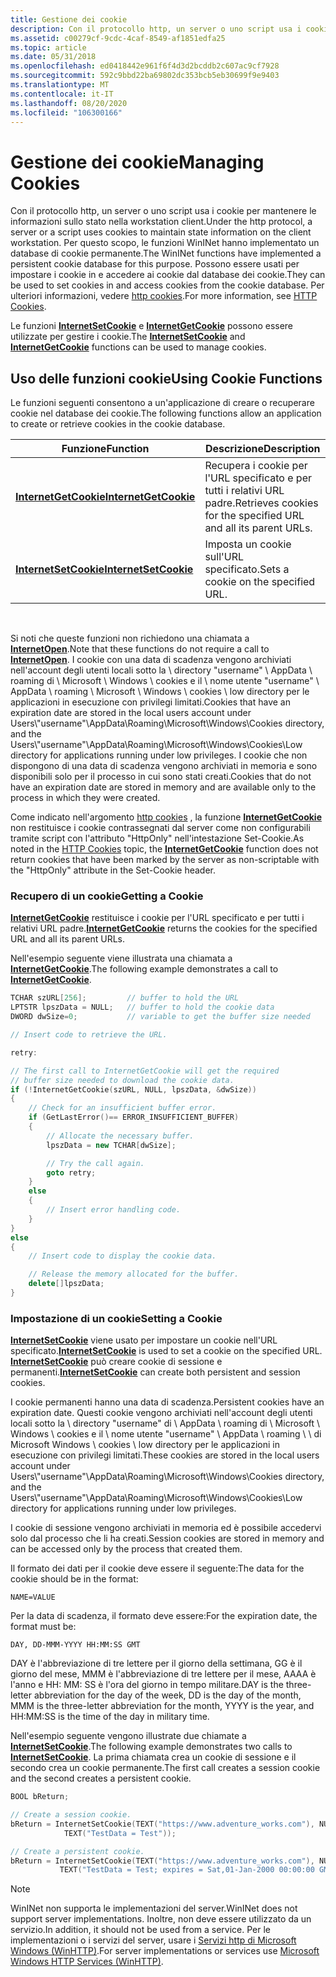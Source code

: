 ```yaml
---
title: Gestione dei cookie
description: Con il protocollo http, un server o uno script usa i cookie per mantenere le informazioni sullo stato nella workstation client.
ms.assetid: c00279cf-9cdc-4caf-8549-af1851edfa25
ms.topic: article
ms.date: 05/31/2018
ms.openlocfilehash: ed0418442e961f6f4d3d2bcddb2c607ac9cf7928
ms.sourcegitcommit: 592c9bbd22ba69802dc353bcb5eb30699f9e9403
ms.translationtype: MT
ms.contentlocale: it-IT
ms.lasthandoff: 08/20/2020
ms.locfileid: "106300166"
---
```

# <a name="managing-cookies"></a><span data-ttu-id="5ce22-103">Gestione dei cookie</span><span class="sxs-lookup"><span data-stu-id="5ce22-103">Managing Cookies</span></span>

<span data-ttu-id="5ce22-104">Con il protocollo http, un server o uno script usa i cookie per mantenere le informazioni sullo stato nella workstation client.</span><span class="sxs-lookup"><span data-stu-id="5ce22-104">Under the http protocol, a server or a script uses cookies to maintain state information on the client workstation.</span></span> <span data-ttu-id="5ce22-105">Per questo scopo, le funzioni WinINet hanno implementato un database di cookie permanente.</span><span class="sxs-lookup"><span data-stu-id="5ce22-105">The WinINet functions have implemented a persistent cookie database for this purpose.</span></span> <span data-ttu-id="5ce22-106">Possono essere usati per impostare i cookie in e accedere ai cookie dal database dei cookie.</span><span class="sxs-lookup"><span data-stu-id="5ce22-106">They can be used to set cookies in and access cookies from the cookie database.</span></span> <span data-ttu-id="5ce22-107">Per ulteriori informazioni, vedere [http cookies](http-cookies.md).</span><span class="sxs-lookup"><span data-stu-id="5ce22-107">For more information, see [HTTP Cookies](http-cookies.md).</span></span>

<span data-ttu-id="5ce22-108">Le funzioni [**InternetSetCookie**](/windows/desktop/api/Wininet/nf-wininet-internetsetcookiea) e [**InternetGetCookie**](/windows/desktop/api/Wininet/nf-wininet-internetgetcookiea) possono essere utilizzate per gestire i cookie.</span><span class="sxs-lookup"><span data-stu-id="5ce22-108">The [**InternetSetCookie**](/windows/desktop/api/Wininet/nf-wininet-internetsetcookiea) and [**InternetGetCookie**](/windows/desktop/api/Wininet/nf-wininet-internetgetcookiea) functions can be used to manage cookies.</span></span>

## <a name="using-cookie-functions"></a><span data-ttu-id="5ce22-109">Uso delle funzioni cookie</span><span class="sxs-lookup"><span data-stu-id="5ce22-109">Using Cookie Functions</span></span>

<span data-ttu-id="5ce22-110">Le funzioni seguenti consentono a un'applicazione di creare o recuperare cookie nel database dei cookie.</span><span class="sxs-lookup"><span data-stu-id="5ce22-110">The following functions allow an application to create or retrieve cookies in the cookie database.</span></span>



| <span data-ttu-id="5ce22-111">Funzione</span><span class="sxs-lookup"><span data-stu-id="5ce22-111">Function</span></span>                                       | <span data-ttu-id="5ce22-112">Descrizione</span><span class="sxs-lookup"><span data-stu-id="5ce22-112">Description</span></span>                                                      |
|------------------------------------------------|------------------------------------------------------------------|
| [<span data-ttu-id="5ce22-113">**InternetGetCookie**</span><span class="sxs-lookup"><span data-stu-id="5ce22-113">**InternetGetCookie**</span></span>](/windows/desktop/api/Wininet/nf-wininet-internetgetcookiea) | <span data-ttu-id="5ce22-114">Recupera i cookie per l'URL specificato e per tutti i relativi URL padre.</span><span class="sxs-lookup"><span data-stu-id="5ce22-114">Retrieves cookies for the specified URL and all its parent URLs.</span></span> |
| [<span data-ttu-id="5ce22-115">**InternetSetCookie**</span><span class="sxs-lookup"><span data-stu-id="5ce22-115">**InternetSetCookie**</span></span>](/windows/desktop/api/Wininet/nf-wininet-internetsetcookiea) | <span data-ttu-id="5ce22-116">Imposta un cookie sull'URL specificato.</span><span class="sxs-lookup"><span data-stu-id="5ce22-116">Sets a cookie on the specified URL.</span></span>                              |



 

<span data-ttu-id="5ce22-117">Si noti che queste funzioni non richiedono una chiamata a [**InternetOpen**](/windows/desktop/api/Wininet/nf-wininet-internetopena).</span><span class="sxs-lookup"><span data-stu-id="5ce22-117">Note that these functions do not require a call to [**InternetOpen**](/windows/desktop/api/Wininet/nf-wininet-internetopena).</span></span> <span data-ttu-id="5ce22-118">I cookie con una data di scadenza vengono archiviati nell'account degli utenti locali sotto la \\ directory "username" \\ AppData \\ roaming di \\ Microsoft \\ Windows \\ cookies e il \\ nome utente "username" \\ AppData \\ roaming \\ Microsoft \\ Windows \\ cookies \\ low directory per le applicazioni in esecuzione con privilegi limitati.</span><span class="sxs-lookup"><span data-stu-id="5ce22-118">Cookies that have an expiration date are stored in the local users account under Users\\"username"\\AppData\\Roaming\\Microsoft\\Windows\\Cookies directory, and the Users\\"username"\\AppData\\Roaming\\Microsoft\\Windows\\Cookies\\Low directory for applications running under low privileges.</span></span> <span data-ttu-id="5ce22-119">I cookie che non dispongono di una data di scadenza vengono archiviati in memoria e sono disponibili solo per il processo in cui sono stati creati.</span><span class="sxs-lookup"><span data-stu-id="5ce22-119">Cookies that do not have an expiration date are stored in memory and are available only to the process in which they were created.</span></span>

<span data-ttu-id="5ce22-120">Come indicato nell'argomento [http cookies](http-cookies.md) , la funzione [**InternetGetCookie**](/windows/desktop/api/Wininet/nf-wininet-internetgetcookiea) non restituisce i cookie contrassegnati dal server come non configurabili tramite script con l'attributo "HttpOnly" nell'intestazione Set-Cookie.</span><span class="sxs-lookup"><span data-stu-id="5ce22-120">As noted in the [HTTP Cookies](http-cookies.md) topic, the [**InternetGetCookie**](/windows/desktop/api/Wininet/nf-wininet-internetgetcookiea) function does not return cookies that have been marked by the server as non-scriptable with the "HttpOnly" attribute in the Set-Cookie header.</span></span>

### <a name="getting-a-cookie"></a><span data-ttu-id="5ce22-121">Recupero di un cookie</span><span class="sxs-lookup"><span data-stu-id="5ce22-121">Getting a Cookie</span></span>

<span data-ttu-id="5ce22-122">[**InternetGetCookie**](/windows/desktop/api/Wininet/nf-wininet-internetgetcookiea) restituisce i cookie per l'URL specificato e per tutti i relativi URL padre.</span><span class="sxs-lookup"><span data-stu-id="5ce22-122">[**InternetGetCookie**](/windows/desktop/api/Wininet/nf-wininet-internetgetcookiea) returns the cookies for the specified URL and all its parent URLs.</span></span>

<span data-ttu-id="5ce22-123">Nell'esempio seguente viene illustrata una chiamata a [**InternetGetCookie**](/windows/desktop/api/Wininet/nf-wininet-internetgetcookiea).</span><span class="sxs-lookup"><span data-stu-id="5ce22-123">The following example demonstrates a call to [**InternetGetCookie**](/windows/desktop/api/Wininet/nf-wininet-internetgetcookiea).</span></span>


```C++
TCHAR szURL[256];         // buffer to hold the URL
LPTSTR lpszData = NULL;   // buffer to hold the cookie data
DWORD dwSize=0;           // variable to get the buffer size needed

// Insert code to retrieve the URL.

retry:

// The first call to InternetGetCookie will get the required
// buffer size needed to download the cookie data.
if (!InternetGetCookie(szURL, NULL, lpszData, &dwSize))
{
    // Check for an insufficient buffer error.
    if (GetLastError()== ERROR_INSUFFICIENT_BUFFER)
    {
        // Allocate the necessary buffer.
        lpszData = new TCHAR[dwSize];

        // Try the call again.
        goto retry;
    }
    else
    {
        // Insert error handling code.
    }
}
else
{
    // Insert code to display the cookie data.

    // Release the memory allocated for the buffer.
    delete[]lpszData;
}
```



### <a name="setting-a-cookie"></a><span data-ttu-id="5ce22-124">Impostazione di un cookie</span><span class="sxs-lookup"><span data-stu-id="5ce22-124">Setting a Cookie</span></span>

<span data-ttu-id="5ce22-125">[**InternetSetCookie**](/windows/desktop/api/Wininet/nf-wininet-internetsetcookiea) viene usato per impostare un cookie nell'URL specificato.</span><span class="sxs-lookup"><span data-stu-id="5ce22-125">[**InternetSetCookie**](/windows/desktop/api/Wininet/nf-wininet-internetsetcookiea) is used to set a cookie on the specified URL.</span></span> <span data-ttu-id="5ce22-126">[**InternetSetCookie**](/windows/desktop/api/Wininet/nf-wininet-internetsetcookiea) può creare cookie di sessione e permanenti.</span><span class="sxs-lookup"><span data-stu-id="5ce22-126">[**InternetSetCookie**](/windows/desktop/api/Wininet/nf-wininet-internetsetcookiea) can create both persistent and session cookies.</span></span>

<span data-ttu-id="5ce22-127">I cookie permanenti hanno una data di scadenza.</span><span class="sxs-lookup"><span data-stu-id="5ce22-127">Persistent cookies have an expiration date.</span></span> <span data-ttu-id="5ce22-128">Questi cookie vengono archiviati nell'account degli utenti locali sotto la \\ directory "username" di \\ AppData \\ roaming di \\ Microsoft \\ Windows \\ cookies e il \\ nome utente "username" \\ AppData \\ roaming \\ \\ di Microsoft Windows \\ cookies \\ low directory per le applicazioni in esecuzione con privilegi limitati.</span><span class="sxs-lookup"><span data-stu-id="5ce22-128">These cookies are stored in the local users account under Users\\"username"\\AppData\\Roaming\\Microsoft\\Windows\\Cookies directory, and the Users\\"username"\\AppData\\Roaming\\Microsoft\\Windows\\Cookies\\Low directory for applications running under low privileges.</span></span>

<span data-ttu-id="5ce22-129">I cookie di sessione vengono archiviati in memoria ed è possibile accedervi solo dal processo che li ha creati.</span><span class="sxs-lookup"><span data-stu-id="5ce22-129">Session cookies are stored in memory and can be accessed only by the process that created them.</span></span>

<span data-ttu-id="5ce22-130">Il formato dei dati per il cookie deve essere il seguente:</span><span class="sxs-lookup"><span data-stu-id="5ce22-130">The data for the cookie should be in the format:</span></span>

``` syntax
NAME=VALUE
```

<span data-ttu-id="5ce22-131">Per la data di scadenza, il formato deve essere:</span><span class="sxs-lookup"><span data-stu-id="5ce22-131">For the expiration date, the format must be:</span></span>

``` syntax
DAY, DD-MMM-YYYY HH:MM:SS GMT
```

<span data-ttu-id="5ce22-132">DAY è l'abbreviazione di tre lettere per il giorno della settimana, GG è il giorno del mese, MMM è l'abbreviazione di tre lettere per il mese, AAAA è l'anno e HH: MM: SS è l'ora del giorno in tempo militare.</span><span class="sxs-lookup"><span data-stu-id="5ce22-132">DAY is the three-letter abbreviation for the day of the week, DD is the day of the month, MMM is the three-letter abbreviation for the month, YYYY is the year, and HH:MM:SS is the time of the day in military time.</span></span>

<span data-ttu-id="5ce22-133">Nell'esempio seguente vengono illustrate due chiamate a [**InternetSetCookie**](/windows/desktop/api/Wininet/nf-wininet-internetsetcookiea).</span><span class="sxs-lookup"><span data-stu-id="5ce22-133">The following example demonstrates two calls to [**InternetSetCookie**](/windows/desktop/api/Wininet/nf-wininet-internetsetcookiea).</span></span> <span data-ttu-id="5ce22-134">La prima chiamata crea un cookie di sessione e il secondo crea un cookie permanente.</span><span class="sxs-lookup"><span data-stu-id="5ce22-134">The first call creates a session cookie and the second creates a persistent cookie.</span></span>


```C++
BOOL bReturn;

// Create a session cookie.
bReturn = InternetSetCookie(TEXT("https://www.adventure_works.com"), NULL,
            TEXT("TestData = Test"));

// Create a persistent cookie.
bReturn = InternetSetCookie(TEXT("https://www.adventure_works.com"), NULL,
           TEXT("TestData = Test; expires = Sat,01-Jan-2000 00:00:00 GMT"));

```



> [!Note]  
> <span data-ttu-id="5ce22-135">WinINet non supporta le implementazioni del server.</span><span class="sxs-lookup"><span data-stu-id="5ce22-135">WinINet does not support server implementations.</span></span> <span data-ttu-id="5ce22-136">Inoltre, non deve essere utilizzato da un servizio.</span><span class="sxs-lookup"><span data-stu-id="5ce22-136">In addition, it should not be used from a service.</span></span> <span data-ttu-id="5ce22-137">Per le implementazioni o i servizi del server, usare i [Servizi http di Microsoft Windows (WinHTTP)](/windows/desktop/WinHttp/winhttp-start-page).</span><span class="sxs-lookup"><span data-stu-id="5ce22-137">For server implementations or services use [Microsoft Windows HTTP Services (WinHTTP)](/windows/desktop/WinHttp/winhttp-start-page).</span></span>

 

 

 